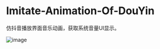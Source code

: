 # Imitate-Animation-Of-DouYin
仿抖音播放界面音乐动画，获取系统音量UI显示。

![image](https://github.com/edward-cheng/Imitate-Animation-Of-DouYin/blob/master/Imitate%20Animation%20Of%20DouYin/screenshot.png?raw=true)
